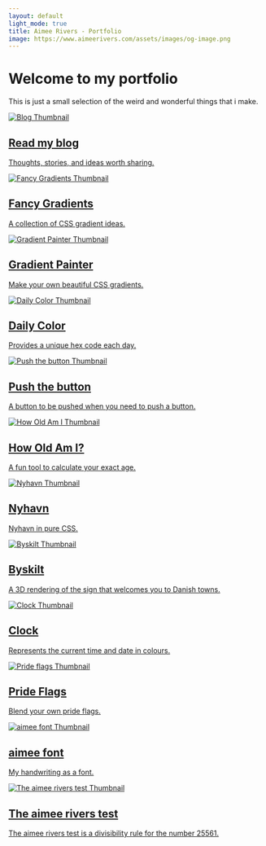 ```yaml
---
layout: default
light_mode: true
title: Aimee Rivers - Portfolio
image: https://www.aimeerivers.com/assets/images/og-image.png
---
```


# Welcome to my portfolio

This is just a small selection of the weird and wonderful things that i make.

<div class="projects-grid">

  <a href="/blog/">
    <div class="project">
      <img src="/assets/images/portfolio/blog.png" alt="Blog Thumbnail">
      <h2>Read my blog</h2>
      <p>Thoughts, stories, and ideas worth sharing.</p>
    </div>
  </a>

  <a href="/fancy-gradients/">
    <div class="project">
      <img src="/assets/images/portfolio/fancy-gradients.png" alt="Fancy Gradients Thumbnail">
      <h2>Fancy Gradients</h2>
      <p>A collection of CSS gradient ideas.</p>
    </div>
  </a>

  <a href="/gradient-painter/">
    <div class="project">
      <img src="/assets/images/portfolio/gradient-painter.png" alt="Gradient Painter Thumbnail">
      <h2>Gradient Painter</h2>
      <p>Make your own beautiful CSS gradients.</p>
    </div>
  </a>

  <a href="/daily-color/">
    <div class="project">
      <img src="/assets/images/portfolio/daily-color.png" alt="Daily Color Thumbnail">
      <h2>Daily Color</h2>
      <p>Provides a unique hex code each day.</p>
    </div>
  </a>

  <a href="/push-the-button/">
    <div class="project">
      <img src="/assets/images/portfolio/push-the-button.png" alt="Push the button Thumbnail">
      <h2>Push the button</h2>
      <p>A button to be pushed when you need to push a button.</p>
    </div>
  </a>

  <a href="/howoldami/">
    <div class="project">
      <img src="/assets/images/portfolio/howoldami.png" alt="How Old Am I Thumbnail">
      <h2>How Old Am I?</h2>
      <p>A fun tool to calculate your exact age.</p>
    </div>
  </a>

  <a href="/nyhavn/">
    <div class="project">
      <img src="/assets/images/portfolio/nyhavn.png" alt="Nyhavn Thumbnail">
      <h2>Nyhavn</h2>
      <p>Nyhavn in pure CSS.</p>
    </div>
  </a>

  <a href="/byskilt/">
    <div class="project">
      <img src="/assets/images/portfolio/byskilt.png" alt="Byskilt Thumbnail">
      <h2>Byskilt</h2>
      <p>A 3D rendering of the sign that welcomes you to Danish towns.</p>
    </div>
  </a>

  <a href="/clock/">
    <div class="project">
      <img src="/assets/images/portfolio/clock.png" alt="Clock Thumbnail">
      <h2>Clock</h2>
      <p>Represents the current time and date in colours.</p>
    </div>
  </a>

  <a href="/prideflags/">
    <div class="project">
      <img src="/assets/images/portfolio/pride-flags.png" alt="Pride flags Thumbnail">
      <h2>Pride Flags</h2>
      <p>Blend your own pride flags.</p>
    </div>
  </a>

  <a href="/aimeefont/">
    <div class="project">
      <img src="/assets/images/portfolio/aimeefont.png" alt="aimee font Thumbnail">
      <h2>aimee font</h2>
      <p>My handwriting as a font.</p>
    </div>
  </a>

  <a href="/the-aimee-rivers-test/">
    <div class="project">
      <img src="/assets/images/portfolio/the-aimee-rivers-test.png" alt="The aimee rivers test Thumbnail">
      <h2>The aimee rivers test</h2>
      <p>The aimee rivers test is a divisibility rule for the number 25561.</p>
    </div>
  </a>

</div>
